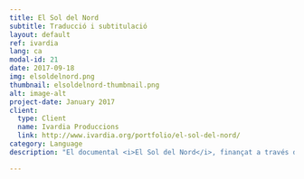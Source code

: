 ```yaml
---
title: El Sol del Nord
subtitle: Traducció i subtitulació
layout: default
ref: ivardia
lang: ca
modal-id: 21
date: 2017-09-18
img: elsoldelnord.png
thumbnail: elsoldelnord-thumbnail.png
alt: image-alt
project-date: January 2017
client:
  type: Client
  name: Ivardia Produccions
  link: http://www.ivardia.org/portfolio/el-sol-del-nord/
category: Language
description: "El documental <i>El Sol del Nord</i>, finançat a través de la plataforma de micromecenatge Verkami, explica els moviments socials del Kurdistan del Nord dins de les fronteres de l’Estat turc. Va ser filmat durant els dies de conflicte de l’any 2015. Aquesta producció va comptar amb traduccions nostres al català de les entrevistes fetes en les llengües kurda (kurmanji) i turca. També vam elaborar i lliurar subtítols aprofitant la nostra tecnologia de transcripció. Més endavant, vam treballar conjuntament amb la producció durant l’edició dels subtítols, i vam donar la nostra opinió sobre alguns matisos culturals del material. Els detalls del documental són accessibles <a href='http://www.ivardia.org/portfolio/el-sol-del-nord-construint-lautonomia-a-bakur/'>aquí</a>."

---
```

